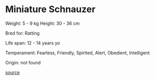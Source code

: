 # Miniature Schnauzer

Weight: 5 - 9 kg
Height: 30 - 36 cm

Bred for: Ratting

Life span: 12 - 14 years yo

Temperament: Fearless, Friendly, Spirited, Alert, Obedient, Intelligent

Origin: not found

[source](https://api.thedogapi.com/v1/breeds/168)
